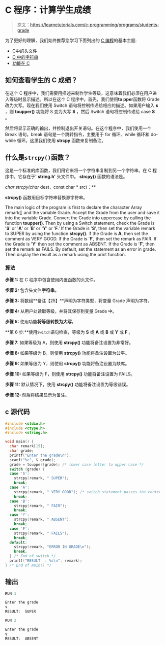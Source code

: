 # C 程序：计算学生成绩

> 原文：<https://learnetutorials.com/c-programming/programs/students-grade>

为了更好的理解，我们始终推荐您学习下面列出的 [C 编程](../ "C programming")的基本主题:

*   [C](../../c-programming/header-files)中的头文件
*   [C 中的字符串](../../c-programming/strings)
*   [功能在 C](../../c-programming/functions)

## 如何查看学生的 C 成绩？

在这个 C 程序中，我们需要用描述来制作学生等级，这意味着我们必须在用户进入等级时显示描述。所以在这个 C 程序中，首先，我们使用**to pper**函数将 Grade 改为大写。现在我们使用 Switch 语句将控制传递给相应的描述。如果用户输入 **s** ，则 **toupper()** 功能将 S 变为大写 **S** ，然后 Switch 语句将控制传递给 case **S** 。

然后将显示正确的输出，并控制退出开关语句。在这个程序中，我们使用一个 Break 语句。break 语句是一个跳转指令，主要用于 for 循环、while 循环和 do-while 循环。这里我们使用 **strcpy** 函数来复制备注。

## 什么是`strcpy()`函数？

这是一个标准的库函数，我们用它来将一个字符串复制到另一个字符串。在 C 程序中，它存在于' **string.h'** 头文件中。 **strcpy()** 函数的语法是。

**char* strcpy(char* dest，const char * src)；**

**strcpy()** 函数用目标字符串替换源字符串。

The main logic of the program is first to declare the character Array remark[] and the variable Grade. Accept the Grade from the user and save it into the variable Grade. Convert the Grade into uppercase by calling the function **toupper()**. Then by using a Switch statement, check the Grade is '**S**' or '**A**' or '**B**' or '**Y**' or '**F**.' If the Grade is '**S**', then set the variable remark to SUPER by using the function **strcpy()**. If the Grade is **A**, then set the comment as VERY GOOD. If the Grade is '**F**', then set the remark as FAIR. If the Grade is '**Y**' then set the comment as ABSENT. If the Grade is '**F**', then set the remark as FAILS. By default, set the statement as an error in grade. Then display the result as a remark using the print function.

### 算法

**步骤 1:** 在 C 程序中包含使用内置函数的头文件。

**步骤 2:** 包含头文件**字符串。**

**步骤 3:** 将数组**备注【25】**声明为字符类型，将变量 Grade 声明为字符。

**步骤 4:** 从用户处读取等级，并将其保存到变量 Grade 中。

**步骤 5:** 使用功能**将等级转换为大写**。

**第 6 步:**使用`Switch`语句检查，等级为 **S** 或 **A** 或 **B** 或 **Y** 或 **F** 。

**步骤 7:** 如果等级为 A，则使用 **strcpy()** 功能将备注设置为非常好。

**步骤 8:** 如果等级为 B，则使用 **strcpy()** 功能将备注设置为公平。

**步骤 9:** 如果等级为 Y，则使用 **strcpy()** 功能将备注设置为缺席。

**步骤 10:** 如果等级为 F，则使用 **strcpy()** 功能将备注设置为 FAILS。

**步骤 11:** 默认情况下，使用 **strcpy()** 功能将备注设置为等级错误。

**步骤 12:** 然后将结果显示为备注。

## c 源代码

```c
#include <stdio.h>
#include <ctype.h>
#include <string.h>

void main() {
  char remark[15];
  char grade;
  printf("Enter the grade\n");
  scanf("%c", & grade);
  grade = toupper(grade); /* lower case letter to upper case */
  switch (grade) {
  case 'S':
    strcpy(remark, " SUPER");
    break;
  case 'A':
    strcpy(remark, " VERY GOOD"); /* switch statement passes the control to proper statement. */
    break;
  case 'B':
    strcpy(remark, " FAIR");
    break;
  case 'Y':
    strcpy(remark, " ABSENT");
    break;
  case 'F':
    strcpy(remark, " FAILS");
    break;
  default:
    strcpy(remark, "ERROR IN GRADE\n");
    break;
  } /* End of switch */
  printf("RESULT  : %s\n", remark);
} /* End of main() */

```

## 输出

```c
RUN 1

Enter the grade
s
RESULT:  SUPER

RUN 2

Enter the grade
y
RESULT:  ABSENT
```